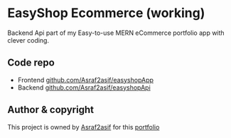 # EasyShop Ecommerce (working) 
Backend Api part of my Easy-to-use MERN eCommerce portfolio app with clever coding.

## Code repo
- Frontend [github.com/Asraf2asif/easyshopApp](https://github.com/Asraf2asif/easyshopApp/)
- Backend [github.com/Asraf2asif/easyshopApi](https://github.com/Asraf2asif/easyshopApi/)

## Author & copyright
This project is owned by [Asraf2asif](https://github.com/Asraf2asif) for this [portfolio](https://asraf2asif-portfolio.vercel.app/)
